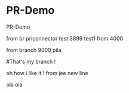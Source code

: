 # PR-Demo
PR-Demo

from br priconnector
test 3899
test1
from 4000

from branch 9000
pila

#That's my branch !

oh how i like it !
from jee
new line

ola ola
